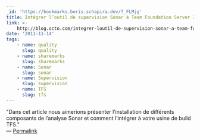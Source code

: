 ```yaml
---
_id: 'https://bookmarks.boris.schapira.dev/?_FLMjg'
title: Intégrer l’outil de supervision Sonar à Team Foundation Server 2010
link: >-
    http://blog.octo.com/integrer-loutil-de-supervision-sonar-a-team-foundation-server-2010/?utm_source=rss&utm_medium=rss&utm_campaign=integrer-loutil-de-supervision-sonar-a-team-foundation-server-2010
date: '2011-11-14'
tags:
    - name: quality
      slug: quality
    - name: sharemarks
      slug: sharemarks
    - name: Sonar
      slug: sonar
    - name: Supervision
      slug: supervision
    - name: TFS
      slug: tfs
---
```


&quot;Dans cet article nous aimerions présenter l’installation de différents
composants de l’analyse Sonar et comment l’intégrer à votre usine de build
TFS.&quot; <br>&#8212;
<a href="https://bookmarks.boris.schapira.dev/?_FLMjg" title="Permalink">Permalink</a>
